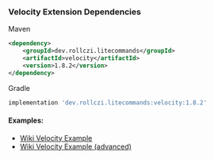 ### Velocity Extension Dependencies
Maven
```xml
<dependency>
    <groupId>dev.rollczi.litecommands</groupId>
    <artifactId>velocity</artifactId>
    <version>1.8.2</version>
</dependency>
```
Gradle
```groovy
implementation 'dev.rollczi.litecommands:velocity:1.8.2'
```

#### Examples:
 - [Wiki Velocity Example](https://github.com/Rollczi/LiteCommands/wiki/Velocity-Example-(simple))
 - [Wiki Velocity Example (advanced)](https://github.com/Rollczi/LiteCommands/wiki/Velocity-Example-(advanced))
